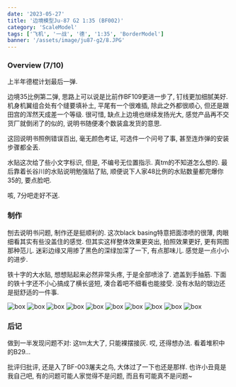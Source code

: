 ```yaml
---
date: '2023-05-27'
title: '边境模型Ju-87 G2 1:35 (BF002)'
category: 'ScaleModel'
tags: ['飞机', '一战', '德', '1:35', 'BorderModel']
banner: '/assets/image/ju87-g2/8.JPG'
---
```


### Overview (7/10)

上半年德棍计划最后一弹.

边境35比例第二弹, 思路上可以说是比前作BF109更进一步了, 钉线更加细腻美好. 机身机翼组合处有个缝要填补土, 平尾有一个很难插, 除此之外都很顺心, 但还是跟田宫的浑然天成差一个等级. 很可惜, 缺点上边境也继续发扬光大, 感觉产品再不交货厂就倒闭了的似的, 说明书随便凑个数装盒发货的意思.

这回说明书照例错误百出, 毫无颜色考证, 可选件一个问号了事, 甚至连炸弹的安装步骤都全丢.

水贴这次给了些小文字标识, 但是, 不编号无位置指示. 真tm的不知道怎么想的. 最后靠着长谷川的水贴说明勉强贴了贴, 顺便说下人家48比例的水贴数量都完爆你35的, 要点脸吧.

咳, 7分吧走好不送.

### 制作

刨去说明书问题, 制作还是挺顺利的. 这次black basing特意把面漆喷的很薄, 肉眼细看其实有些没盖住的感觉. 但其实这样整体效果更突出, 拍照效果更好, 更有网图那种范儿. 迷彩边缘又用掺了黑色的深绿加深了一下, 有点那味儿. 感觉是一点小小的进步.

铁十字的大水贴, 想想贴起来必然非常头疼, 于是全部喷涂了. 遮盖到手抽筋. 下面的铁十字还不小心搞成了横长竖短, 凑合着吧不细看也能接受. 没有水贴的银边还是挺舒适的一件事.

![box](/assets/image/ju87-g2/1.JPG)
![box](/assets/image/ju87-g2/2.JPG)
![box](/assets/image/ju87-g2/3.JPG)
![box](/assets/image/ju87-g2/4.JPG)
![box](/assets/image/ju87-g2/5.JPG)
![box](/assets/image/ju87-g2/6.JPG)
![box](/assets/image/ju87-g2/7.JPG)
![box](/assets/image/ju87-g2/8.JPG)
![box](/assets/image/ju87-g2/9.JPG)
![box](/assets/image/ju87-g2/10.JPG)

### 后记

做到一半发现问题不对: 这tm太大了, 只能裸摆接灰. 哎, 还得想办法. 看着堆积中的B29...

批评归批评, 还是入了BF-003屠夫之鸟, 大体过了一下也还是那样. 也许小丑竟是我自己吧, 有的问题可能人家觉得不是问题, 而且有可能真不是问题~
